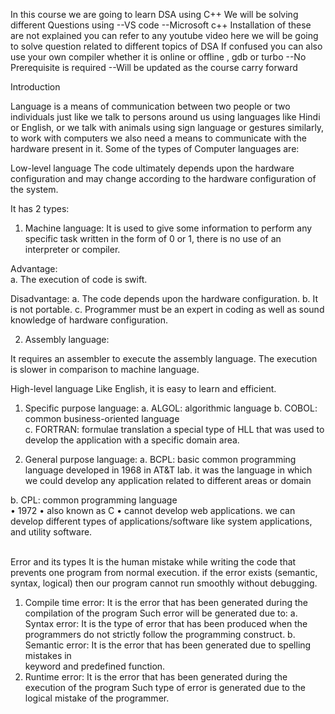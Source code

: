 In this course we are going to learn DSA using C++ We will be solving different Questions using 
--VS code 
--Microsoft c++
Installation of these are not explained you can refer to any youtube video 
here we will be going to solve question related to different topics of DSA
If confused you can also use your own compiler whether it is online or offline , gdb or turbo 
--No Prerequisite is required 
--Will be updated as the course carry forward

Introduction

  Language is a means of communication between two people or two individuals just like we talk to persons around us using languages like Hindi or English, or we talk with animals using sign language or gestures 
  similarly, to work with computers we also need a means to communicate with the hardware present in it. Some of the types of Computer languages are:

Low-level language 
  The code ultimately depends upon the hardware configuration and may change according to the hardware configuration of the system. 
  
It has 2 types: 
 
1.	Machine language: 
  It is used to give some information to perform any specific task written in the form of 0 or 1, there is no use of an interpreter or compiler. 
  
  Advantage:  
  a.	The execution of code is swift. 
  
  Disadvantage: 
  a.	The code depends upon the hardware configuration. 
  b.	It is not portable. 
  c.	Programmer must be an expert in coding as well as sound knowledge of hardware configuration. 
  


2.	Assembly language: 

  It requires an assembler to execute the assembly language. The execution is slower in comparison to machine language.

High-level language 
  Like English, it is easy to learn and efficient.    
      
  1.	Specific purpose language: 
    a.	ALGOL: algorithmic language 
    b.	COBOL: common business-oriented language  
    c.	FORTRAN: formulae translation 
    a special type of HLL that was used to develop the application with a specific domain area. 
    
  2.	General purpose language: 
    a.	BCPL: basic common programming language developed in 1968 in AT&T lab. it was the language in which we could develop any application related to different areas or domain 
    
  b.	CPL: common programming language  
    •	1972 
    •	also known as C 
    •	cannot develop web applications. 
    we can develop different types of applications/software like system applications, and utility software.  
   

Error and its types 
It is the human mistake while writing the code that prevents one program from normal execution. 
if the error exists (semantic, syntax, logical) then our program cannot run smoothly without debugging. 
1. Compile time error: 
    It is the error that has been generated during the compilation of the program 
    Such error will be generated due to: 
        a. Syntax error: 
              It is the type of error that has been produced when the 
programmers do not strictly follow the programming construct. 
        b. Semantic error: 
              It is the error that has been generated due to spelling mistakes in  
              keyword and predefined function. 
2. Runtime error: 
    It is the error that has been generated during the execution of the program 
    Such type of error is generated due to the logical mistake of the programmer. 

